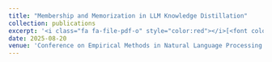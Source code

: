 ```yaml
---
title: "Membership and Memorization in LLM Knowledge Distillation"
collection: publications
excerpt: '<i class="fa fa-file-pdf-o" style="color:red"></i>[<font color="red">Paper</font>](https://arxiv.org/pdf/2508.07054) <i class="fa fa-github" style="color:green"></i>[<font color="green">Code</font>](https://github.com/ziqi-zhang/LLM_Distillation_Privacy)'
date: 2025-08-20
venue: 'Conference on Empirical Methods in Natural Language Processing  <b> (EMNLP)</b>'
---
```

